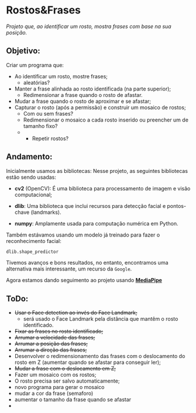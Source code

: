 # Rostos&Frases
_Projeto que, ao identificar um rosto, mostra frases com base na sua posição._

## Objetivo:
Criar um programa que:
* Ao identificar um rosto, mostre frases;
   * aleatórias?
* Manter a frase alinhada ao rosto identificada (na parte superior);
   * Redimensionar a frase quando o rosto de afastar.
* Mudar a frase quando o rosto de aproximar e se afastar;
* Capturar o rosto (após a permissão) e construir um mosaico de rostos;
   * Com ou sem frases?
   * Redimensionar o mosaico a cada rosto inserido ou preencher um de tamanho fixo?
   * * Repetir rostos?

## Andamento:

Inicialmente usamos as bibliotecas:
Nesse projeto, as seguintes bibliotecas estão sendo usadas:

* **cv2** (OpenCV): É uma biblioteca para processamento de imagem e visão computacional;

* **dlib**: Uma biblioteca que inclui recursos para detecção facial e pontos-chave (landmarks).

* **numpy**: Amplamente usada para computação numérica em Python.

Também estávamos usando um modelo já treinado para fazer o reconhecimento facial:
```python
dlib.shape_predictor
```

Tivemos avanços e bons resultados, no entanto, encontramos uma alternativa mais interessante, um recurso da `Google`.

Agora estamos dando seguimento ao projeto usando [**MediaPipe**](https://developers.google.com/mediapipe/solutions/vision/face_detector)

## ToDo:
* ~~Usar o Face detection ao invés do Face Landmark;~~
    * será usado o Face Landmark pela distância que mantêm o rosto identificado.
* ~~Fixar as frases no rosto identificado;~~
* ~~Arrumar a velocidade das frases;~~
* ~~Arrumar a posição das frases;~~
* ~~Arrumar a direção das frases;~~
* Desenvolver o redimensionamento das frases com o deslocamento do rosto em Z (aumentar quando se afastar para conseguir ler);
* ~~Mudar a frase com o deslocamento em Z;~~
* Fazer um mosaico com os rostos;
* O rosto precisa ser salvo automaticamente;
* novo programa para gerar o mosaico
* mudar a cor da frase (semaforo)
* aumentar o tamanho da frase quando se afastar
* 
